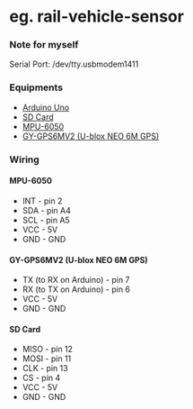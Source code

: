<Project name> eg. rail-vehicle-sensor
===================


### Note for myself
Serial Port: /dev/tty.usbmodem1411


### Equipments

* [Arduino Uno](http://arduino.cc/en/Main/arduinoBoardUno)
* [SD Card](http://www.arduitronics.com/product/210/microsd-card-adapter-v1-1-catalex)
* [MPU-6050](http://playground.arduino.cc/Main/MPU-6050)
* [GY-GPS6MV2 (U-blox NEO 6M GPS)](https://developer.mbed.org/users/edodm85/notebook/gps-u-blox-neo-6m/)


### Wiring

#### MPU-6050
* INT   -  pin 2 
* SDA   -  pin A4
* SCL   -  pin A5
* VCC   -  5V
* GND   -  GND

#### GY-GPS6MV2 (U-blox NEO 6M GPS)
* TX (to RX on Arduino) - pin 7
* RX (to TX on Arduino) - pin 6
* VCC   -  5V
* GND   -  GND

#### SD Card
* MISO  -  pin 12
* MOSI  -  pin 11
* CLK   -  pin 13
* CS    -  pin 4
* VCC   -  5V
* GND   -  GND